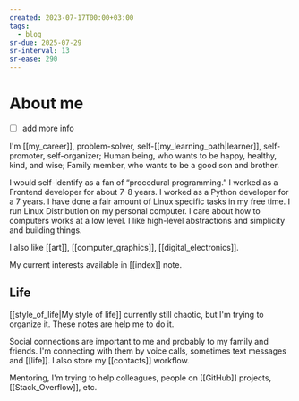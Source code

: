 ```yaml
---
created: 2023-07-17T00:00+03:00
tags:
  - blog
sr-due: 2025-07-29
sr-interval: 13
sr-ease: 290
---
```


# About me

- [ ] add more info

I'm [[my_career]], problem-solver, self-[[my_learning_path|learner]], self-promoter, self-organizer; Human being, who wants to be happy, healthy, kind, and wise; Family member, who wants to be a good son and brother.

I would self-identify as a fan of “procedural programming.” I worked as a Frontend developer for about 7-8 years. I worked as a Python developer for a 7 years. I have done a fair amount of Linux specific tasks in my free time. I run Linux Distribution on my personal computer. I care about how to computers works at a low level. I like high-level abstractions and simplicity and building things.

I also like [[art]], [[computer_graphics]], [[digital_electronics]].

My current interests available in [[index]] note.

## Life

[[style_of_life|My style of life]] currently still chaotic, but I'm trying to organize it. These notes are help me to do it.

Social connections are important to me and probably to my family and friends. I'm connecting with them by voice calls, sometimes text messages and [[life]]. I also store my [[contacts]] workflow.

Mentoring, I'm trying to help colleagues, people on [[GitHub]] projects, [[Stack_Overflow]], etc.
